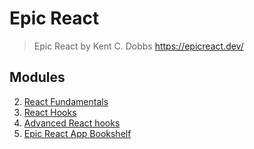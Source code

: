 # **Epic React**
> Epic React by Kent C. Dobbs https://epicreact.dev/

## **Modules**
2. [React Fundamentals](https://github.com/spfave/epic-react-02-react-fundamentals)
3. [React Hooks](https://github.com/spfave/epic-react-03-react-hooks)
4. [Advanced React hooks](https://github.com/spfave/epic-react-04-adv-react-hooks)
5. [Epic React App Bookshelf](https://github.com/spfave/epic-react-09-bookshelf)
